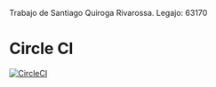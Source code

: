 Trabajo de Santiago Quiroga Rivarossa. Legajo: 63170

# Circle CI
[![CircleCI](https://dl.circleci.com/status-badge/img/gh/um-computacion-tm/first-circleci-SantiQR-UM/tree/main.svg?style=svg)](https://dl.circleci.com/status-badge/redirect/gh/um-computacion-tm/first-circleci-SantiQR-UM/tree/main)